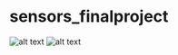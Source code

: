 # sensors_finalproject

![alt text](http://i.imgur.com/0CpFBbu.png)
![alt text](http://i.imgur.com/7K6S4zG.png)
